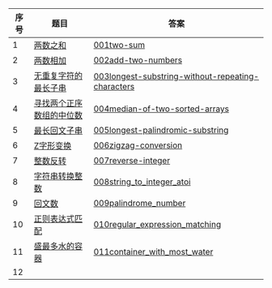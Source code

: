 | 序号 | 题目                                                         | 答案                                                         |
| ---- | ------------------------------------------------------------ | ------------------------------------------------------------ |
| 1    | [两数之和](https://leetcode-cn.com/problems/two-sum/)        | [001two-sum](https://github.com/101haizailache/leetcode/blob/master/two_sum.py) |
| 2    | [两数相加](https://leetcode-cn.com/problems/add-two-numbers/) | [002add-two-numbers](https://github.com/101haizailache/leetcode/blob/master/add_two_numbers.py) |
| 3    | [无重复字符的最长子串](https://leetcode-cn.com/problems/longest-substring-without-repeating-characters/) | [003longest-substring-without-repeating-characters](https://github.com/101haizailache/leetcode/blob/master/longest_substring_without_repeating_characters.py) |
| 4    | [寻找两个正序数组的中位数](https://leetcode-cn.com/problems/median-of-two-sorted-arrays/) | [004median-of-two-sorted-arrays](https://github.com/101haizailache/leetcode/blob/master/median_of_two_sorted_arrays.py) |
| 5    | [最长回文子串](https://leetcode-cn.com/problems/longest-palindromic-substring/) | [005longest-palindromic-substring](https://github.com/101haizailache/leetcode/blob/master/longest_palindromic_substring.py) |
| 6    | [Z字形变换](https://leetcode-cn.com/problems/zigzag-conversion/) | [006zigzag-conversion](https://github.com/101haizailache/leetcode/blob/master/zigzag_conversion.py) |
| 7    | [整数反转](https://leetcode-cn.com/problems/reverse-integer/) | [007reverse-integer](https://github.com/101haizailache/leetcode/blob/master/zigzag_conversion.py) |
| 8    | [字符串转换整数](https://leetcode-cn.com/problems/string-to-integer-atoi/) | [008string_to_integer_atoi](https://github.com/101haizailache/leetcode/blob/master/string_to_integer_atoi.py) |
| 9    | [回文数](https://leetcode-cn.com/problems/palindrome-number/) | [009palindrome_number](https://github.com/101haizailache/leetcode/blob/master/palindrome_number.py) |
| 10   | [正则表达式匹配](https://leetcode-cn.com/problems/regular-expression-matching/) | [010regular_expression_matching](https://github.com/101haizailache/leetcode/blob/master/regular_expression_matching.py) |
| 11   | [盛最多水的容器](https://leetcode-cn.com/problems/container-with-most-water/) | [011container_with_most_water](https://github.com/101haizailache/leetcode/blob/master/container_with_most_water.py) |
| 12   |                                                              |                                                              |

